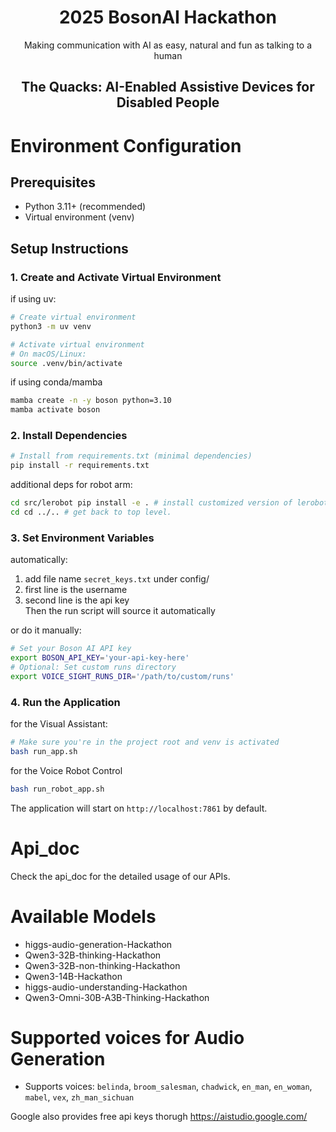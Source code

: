<h1 align="center">2025 BosonAI Hackathon</h1>
<p align="center">
  Making communication with AI as easy, natural and fun as talking to a human
</p>
<h2 align="center">The Quacks: AI-Enabled Assistive Devices for Disabled People</h2>

# Environment Configuration

## Prerequisites
- Python 3.11+ (recommended)
- Virtual environment (venv)

## Setup Instructions

### 1. Create and Activate Virtual Environment

if using uv: 
```bash
# Create virtual environment
python3 -m uv venv

# Activate virtual environment
# On macOS/Linux:
source .venv/bin/activate
```
if using conda/mamba
```bash
mamba create -n -y boson python=3.10
mamba activate boson
```

### 2. Install Dependencies
```bash
# Install from requirements.txt (minimal dependencies)
pip install -r requirements.txt
```
additional deps for robot arm: 
```bash
cd src/lerobot pip install -e . # install customized version of lerobot library.
cd cd ../.. # get back to top level.
```

### 3. Set Environment Variables
automatically:   
1. add file name ```secret_keys.txt``` under config/
2. first line is the username
3. second line is the api key  
Then the run script will source it automatically

or do it manually: 
```bash
# Set your Boson AI API key
export BOSON_API_KEY='your-api-key-here'
# Optional: Set custom runs directory
export VOICE_SIGHT_RUNS_DIR='/path/to/custom/runs'
```

### 4. Run the Application
for the Visual Assistant:
```bash
# Make sure you're in the project root and venv is activated
bash run_app.sh
```
for the Voice Robot Control
```bash
bash run_robot_app.sh
```

The application will start on `http://localhost:7861` by default.

# Api_doc
Check the api_doc for the detailed usage of our APIs.

# Available Models
- higgs-audio-generation-Hackathon
- Qwen3-32B-thinking-Hackathon
- Qwen3-32B-non-thinking-Hackathon
- Qwen3-14B-Hackathon
- higgs-audio-understanding-Hackathon
- Qwen3-Omni-30B-A3B-Thinking-Hackathon

# Supported voices for Audio Generation
- Supports voices: `belinda`, `broom_salesman`, `chadwick`, `en_man`, `en_woman`, `mabel`, `vex`, `zh_man_sichuan`


Google also provides free api keys thorugh https://aistudio.google.com/